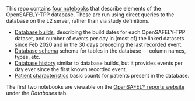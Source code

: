 This repo contains [four notebooks](https://github.com/opensafely/database-notebooks/tree/master/notebooks) that describe elements of the OpenSAFELY-TPP database. These are run using direct queries to the database on the L2 server, rather than via study definitions. 

* [Database builds](https://github.com/opensafely/database-notebooks/blob/master/notebooks/database-builds.ipynb), describing the build dates for each OpenSAFELY-TPP dataset, and number of events per day in (most of) the linked datasets since Feb 2020 and in the 30 days preceding the last recorded event.
* [Database schema](https://github.com/opensafely/database-notebooks/blob/master/notebooks/database-schema.ipynb) schema for tables in the database &mdash; column names, types, etc.
* [Database history](https://github.com/opensafely/database-notebooks/blob/master/notebooks/database-history.ipynb) similar to database builds, but it provides events per day ever since the first known recorded event.
* [Patient characteristics](https://github.com/opensafely/database-notebooks/blob/master/notebooks/database-patient-characteristics.ipynb) basic counts for patients present in the database.

The first two notebooks are viewable on the [OpenSAFELY reports website](https://reports.opensafely.org/) under the _Databases_ tab.
